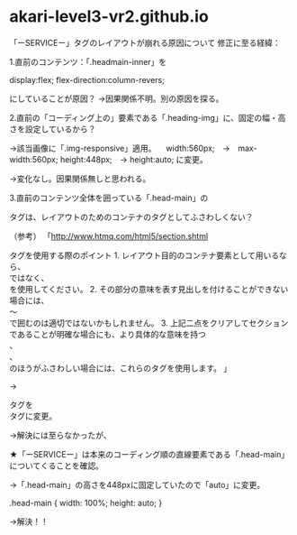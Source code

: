 # akari-level3-vr2.github.io

「ーSERVICEー」タグのレイアウトが崩れる原因について
修正に至る経緯：


1.直前のコンテンツ：「.headmain-inner」を

display:flex;
flex-direction:column-revers;

にしていることが原因？
→因果関係不明。別の原因を探る。

2.直前の「コーディング上の」要素である「.heading-img」に、固定の幅・高さを設定しているから？

→該当画像に「.img-responsive」適用。
　width:560px;　→　max-width:560px;
   height:448px;　→  height:auto;
に変更。

→変化なし。因果関係無しと思われる。

3.直前のコンテンツ全体を囲っている「.head-main」の<section>タグは、レイアウトのためのコンテナのタグとしてふさわしくない？

（参考）
「http://www.htmq.com/html5/section.shtml

<section>タグを使用する際のポイント
1. レイアウト目的のコンテナ要素として用いるなら、<section>ではなく、<div>を使用してください。
2. その部分の意味を表す見出しを付けることができない場合には、<section>～</section>で囲むのは適切ではないかもしれません。
3. 上記二点をクリアしてセクションであることが明確な場合にも、より具体的な意味を持つ<article>、<aside>、<nav>のほうがふさわしい場合には、これらのタグを使用します。
」

→<section>タグを<div>タグに変更。

→解決には至らなかったが、

★「ーSERVICEー」は本来のコーディング順の直線要素である「.head-main」についてくることを確認。

→「.head-main」の高さを448pxに固定していたので「auto」に変更。

.head-main {
    width: 100%;
    height: auto;
}


→解決！！


